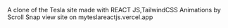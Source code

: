 A clone of the Tesla site made with REACT JS,TailwindCSS
Animations by Scroll Snap
view  site on myteslareactjs.vercel.app
